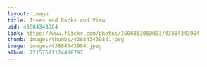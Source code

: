 ```yaml
---
layout: image
title: Trees and Rocks and View
uid: 43884343984
link: https://www.flickr.com/photos/160685305@N03/43884343984
thumb: images/thumbs/43884343984.jpeg
image: images/43884343984.jpeg
album: 72157671124488797
---
```


